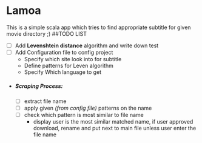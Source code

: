 # Lamoa
This is a simple scala app which tries to find appropriate subtitle for given movie directory ;) 
##TODO LIST
- [ ] Add **Levenshtein distance** algorithm and write down test
- [ ] Add Configuration file to config project
   - Specify which site look into for subtitle
   - Define patterns for Leven algorithm
   - Specify Which language to get
- ##### Scraping Process:
    - [ ] extract file name
    - [ ] apply given *(from config file)* patterns on the name
    - [ ] check which pattern is most similar to file name
        - display user is the most similar matched name, if user approved download, rename and put next to main file
        unless user enter the file name 
      
